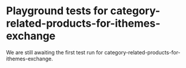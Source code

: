 # Playground tests for category-related-products-for-ithemes-exchange
We are still awaiting the first test run for category-related-products-for-ithemes-exchange.
